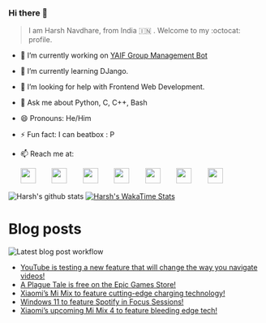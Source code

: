 ### Hi there 👋

> I am Harsh Navdhare, from India :india: . Welcome to my :octocat: profile.

* 🔭 I’m currently working on [YAIF Group Management Bot](https://github.com/YAIFoundation/YAR_Manager_Bot)
* 🌱 I’m currently learning DJango.
* 🤔 I’m looking for help with Frontend Web Development.
* 💬 Ask me about Python, C, C++, Bash
* 😄 Pronouns: He/Him
* ⚡ Fun fact: I can beatbox : P
* 📫 Reach me at: 
 

    [<img src="https://simpleicons.org/icons/instagram.svg" width="30">](https://www.instagram.com/plus_infinity.hn) &nbsp;&nbsp;&nbsp;&nbsp;&nbsp;&nbsp;
    [<img src="https://simpleicons.org/icons/facebook.svg" width="30">](https://www.facebook.com/harsh.navdhare.infinity) &nbsp;&nbsp;&nbsp;&nbsp;&nbsp;&nbsp; 
    [<img src="https://simpleicons.org/icons/twitter.svg" width="30">](https://twitter.com/hnavdhare) &nbsp;&nbsp;&nbsp;&nbsp;&nbsp;&nbsp; 
    [<img src="https://simpleicons.org/icons/xdadevelopers.svg" width="30">](https://forum.xda-developers.com/member.php?u=8122486) &nbsp;&nbsp;&nbsp;&nbsp;&nbsp;&nbsp; 
    [<img src="https://simpleicons.org/icons/telegram.svg" width="30">](https://t.me/infinitEplus) &nbsp;&nbsp;&nbsp;&nbsp;&nbsp;&nbsp;
    [<img src="https://simpleicons.org/icons/snapchat.svg" width="30">](https://www.snapchat.com/add/plus.infinity) &nbsp;&nbsp;&nbsp;&nbsp;&nbsp;&nbsp; 
    [<img src="https://simpleicons.org/icons/gmail.svg" width="30">](mailto:navdhareharsh2001@gmail.com)

 
 

![Harsh's github stats](https://github-readme-stats-infinity-plus.vercel.app/api?username=infinity-plus&show_icons=true&count_private=true&theme=dark) [![Harsh's WakaTime Stats](https://github-readme-stats-infinity-plus.vercel.app/api/wakatime?username=infinity_plus&theme=dark)](https://wakatime.com/@infinity_plus)

# Blog posts

![Latest blog post workflow](https://github.com/infinity-plus/infinity-plus/workflows/Latest%20blog%20post%20workflow/badge.svg)

<!-- BLOG-POST-LIST:START -->
- [YouTube is testing a new feature that will change the way you navigate videos!](https://spadebee.com/2021/08/09/youtube-is-testing-a-new-feature-that-will-change-the-way-you-navigate-videos/?utm_source=rss&utm_medium=rss&utm_campaign=youtube-is-testing-a-new-feature-that-will-change-the-way-you-navigate-videos)
- [A Plague Tale is free on the Epic Games Store!](https://spadebee.com/2021/08/08/a-plague-tale-is-free-on-the-epic-games-store/?utm_source=rss&utm_medium=rss&utm_campaign=a-plague-tale-is-free-on-the-epic-games-store)
- [Xiaomi’s Mi Mix to feature cutting-edge charging technology!](https://spadebee.com/2021/08/07/xiaomis-mi-mix-to-feature-cutting-edge-charging-technology/?utm_source=rss&utm_medium=rss&utm_campaign=xiaomis-mi-mix-to-feature-cutting-edge-charging-technology)
- [Windows 11 to feature Spotify in Focus Sessions!](https://spadebee.com/2021/08/06/windows-11-to-feature-spotify-in-focus-sessions/?utm_source=rss&utm_medium=rss&utm_campaign=windows-11-to-feature-spotify-in-focus-sessions)
- [Xiaomi’s upcoming Mi Mix 4 to feature bleeding edge tech!](https://spadebee.com/2021/08/05/xiaomis-upcoming-mi-mix-4-to-feature-bleeding-edge-tech/?utm_source=rss&utm_medium=rss&utm_campaign=xiaomis-upcoming-mi-mix-4-to-feature-bleeding-edge-tech)
<!-- BLOG-POST-LIST:END -->
